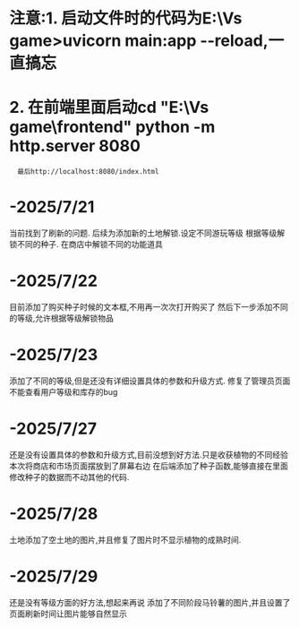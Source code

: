 # 注意:1. 启动文件时的代码为E:\Vs game>uvicorn main:app --reload,一直搞忘
# 2. 在前端里面启动cd "E:\Vs game\frontend"    python -m http.server 8080
      最后http://localhost:8080/index.html


# -2025/7/21
当前找到了刷新的问题.
后续为添加新的土地解锁.设定不同游玩等级
根据等级解锁不同的种子. 
在商店中解锁不同的功能道具

# -2025/7/22
目前添加了购买种子时候的文本框,不用再一次次打开购买了
然后下一步添加不同的等级,允许根据等级解锁物品

# -2025/7/23
添加了不同的等级,但是还没有详细设置具体的参数和升级方式.
修复了管理员页面不能查看用户等级和库存的bug

# -2025/7/27
还是没有设置具体的参数和升级方式,目前没想到好方法.只是收获植物的不同经验
本次将商店和市场页面摆放到了屏幕右边
在后端添加了种子函数,能够直接在里面修改种子的数据而不动其他的代码.

# -2025/7/28
土地添加了空土地的图片,并且修复了图片时不显示植物的成熟时间.

# -2025/7/29
还是没有等级方面的好方法,想起来再说
添加了不同阶段马铃薯的图片,并且设置了页面刷新时间让图片能够自然显示
